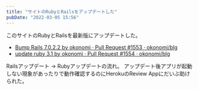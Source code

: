 ```yaml
---
title: "サイトのRubyとRailsをアップデートした"
pubDate: "2022-03-05 15:56"
---
```


このサイトのRubyとRailsを最新版にアップデートした。

- [Bump Rails 7.0.2.2 by okonomi · Pull Request #1553 · okonomi/blg](https://github.com/okonomi/blg/pull/1553)
- [update ruby 3.1 by okonomi · Pull Request #1554 · okonomi/blg](https://github.com/okonomi/blg/pull/1554)

Railsアップデート -\> Rubyアップデートの流れ。
アップデート後アプリが起動しない現象があったりで動作確認するのにHerokuのReview Appにだいぶ助けられた。
